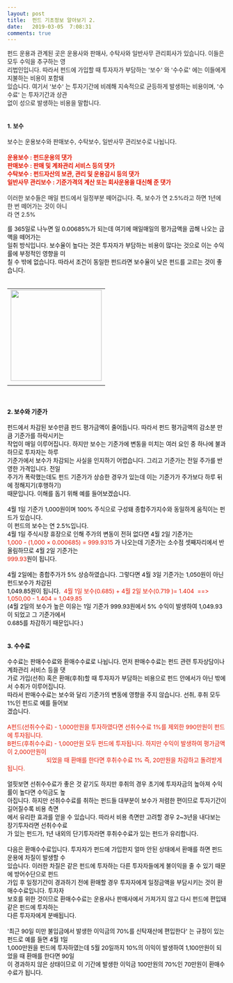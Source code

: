```yaml
---
layout: post
title:  펀드 기초정보 알아보기 2.
date:   2019-03-05  7:08:31
comments: true
---
```



<p><span style="font-size:10pt;">펀드 운용과 관계된 곳은 운용사와 판매사, 수탁사와 일반사무 관리회사가 있습니다. 이들은 모두 수익을 추구하는 영<br> 리법인</span><span style="font-size:10pt;">입니다. 따라서 펀드에 가입할 때 투자자가 부담하는 '보수' 와 '수수료' 에는 이들에게 지불하는 비용이 포함돼 <br> 있습니다. </span><span style="font-size: 10pt;">여기서 '보수' 는 투자기간에 비례해 지속적으로 균등하게 발생하는 비용이며, '수수료' 는 투자기간과 상관<br> 없이 성으로 </span><span style="font-size: 10pt;">발생하는 비용을 말합니다.</span><br><br><br><strong><span style="font-size: 10pt;">1. 보수</span></strong><br><br><span style="font-size: 10pt;">보수는 운용보수와 판매보수, 수탁보수, 일반사무 관리보수로 나뉩니다.</span><br><br><font color="#e31600"><strong><span style="font-size: 10pt;">운용보수 : 펀드운용의 댓가</span><br><span style="font-size: 10pt;">판매보수 : 판매 및 계좌관리 서비스 등의 댓가</span><br><span style="font-size: 10pt;">수탁보수 : 펀드자산의 보관, 관리 및 운용감시 등의 댓가</span><br><span style="font-size: 10pt;">일반사무 관리보수 : 기준가격의 계산 또는 회사운용을 대신해 준 댓가</span><br></strong></font><br><span style="font-size: 10pt;">이러한 보수들은 매일 펀드에서 일정부분 떼어갑니다. 즉, 보수가 연 2.5%라고 하면 1년에 한 번 떼어가는 것이 아니<br> 라 연 2.5%</span></p><font color="#000000"><p><span style="font-size: 10pt;">를 365일로 나누면 일 0.00685%가 되는데 여기에 매일매일의 평가금액을 곱해 나오는 금액을 떼어가는 <br> 일취 방식입니다. </span><span style="font-size: 10pt;">보수율이 높다는 것은 투자자가 부담하는 비용이 많다는 것으로 이는 수익률에 부정적인 영향을 미<br> 칠 수 밖에 없습니다. 따라서 </span><span style="font-size: 10pt;">조건이 동일한 펀드라면 보수율이 낮은 펀드를 고르는 것이 좋습니다.</span><br><br></p><div><table width="100%"><tbody><tr><td align="middle"><div class="imageblock center" style="text-align: center; clear: both;"><span data-url="https://t1.daumcdn.net/cfile/tistory/203D6F144C04D43B30?download" data-lightbox="lightbox"><img width="209" height="244" style="height: auto; cursor: pointer; max-width: 100%;" alt="" src="https://t1.daumcdn.net/cfile/tistory/203D6F144C04D43B30" filename="펀드2.jpg" filemime="image/jpeg"></span></div></td></tr><tr><td align="middle">

 

 </td></tr></tbody></table></div><p><br><br><strong><span style="font-size: 10pt;">2. 보수와 기준가</span></strong><br><br><span style="font-size: 10pt;">펀드에서 차감된 보수만큼 펀드 평가금액이 줄어듭니다. 따라서 펀드 평가금액의 감소분 만큼 기준가를 하락시키는 <br> 작업이 매</span><span style="font-size: 10pt;">일 이루어집니다. 하지만 보수는 기준가에 변동을 미치는 여러 요인 중 하나에 불과하므로 투자자는 하루 <br> 기준가에서 보수가 </span><span style="font-size: 10pt;">차감되는 사실을 인지하기 어렵습니다. 그리고 기준가는 전일 주가를 반영한 가격입니다. </span><span style="font-size: 10pt;">전일 <br> 주가가 폭락했는데도 펀드 기준가가 상승한 경우가 있는데 이는 기준가가 주가보다 하루 뒤에 정해지기(후행하기) <br>때문</span><span style="font-size: 10pt;">입니다. 이해를 돕기 위해 예를 들어보겠습니다.</span><br><br><span style="font-size: 10pt;">4월 1일 기준가 1,000원이며 100% 주식으로 구성돼 종합주가지수와 동일하게 움직이는 펀드가 있습니다.</span><br><span style="font-size: 10pt;">이 펀드의 보수는 연 2.5%입니다.</span><br><span style="font-size: 10pt;">4월 1일 주식시장 휴장으로 인해 주가의 변동이 전혀 없다면 4월 2일 기준가는</span><br><font color="#e31600"><span style="font-size: 10pt;">1,000 - (1,000 × 0.000685) = 999.9315</span></font><span style="font-size: 10pt;"> 가 나오는데 기준가는 소수점 셋째자리에서 반올림하므로 4월 2일 기준가는<br></span><font color="#e31600"><span style="font-size: 10pt;">999.93</span></font><span style="font-size: 10pt;">원</span><span style="font-size: 10pt;">이 됩니다. </span><br><br><span style="font-size: 10pt;">4월 2일에는 종합주가가 5% 상승하였습니다. 그렇다면 4월 3일 기준가는 1,050원이 아닌 펀드보수가 차감된 <br>1,049.85원이 됩</span><span style="font-size: 10pt;">니다.&nbsp; </span><font color="#e31600"><span style="font-size: 10pt;">4월 1일 보수(0.685) + 4월 2일 보수(0.719 )= 1.404&nbsp; ==&gt;&nbsp; 1,050,00 - 1.404 = 1,049.85</span></font><br><span style="font-size: 10pt;">(4월 2일의 보수가 높은 이유는 1일 기준가 999.93원에서 5% 수익이 발생하여 1,049.93이 되었고 그 기준가에서 <br>0.685를 차감</span><span style="font-size: 10pt;">하기 때문입니다.)</span><br><br><br><strong><span style="font-size: 10pt;">3. 수수료</span><br></strong><br><span style="font-size: 10pt;">수수료는 판매수수료와 환매수수료로 나뉩니다. 먼저 판매수수료는 펀드 관련 투자상담이나 계좌관리 서비스 등을 댓<br> 가로 </span><span style="font-size: 10pt;">가입(선취) 혹은 환매(후취)할 때 투자자가 부담하는 비용으로 펀드 안에서가 아닌 밖에서 수취가 이루어집니다. <br>따라서 판</span><span style="font-size: 10pt;">매수수료는 보수와 달리 기준가의 변동에 영향을 주지 않습니다. 선취, 후취 모두 1%인 펀드로 예를 들어보<br> 겠습니다.</span><br><br><font color="#e31600"><span style="font-size: 10pt;">A펀드(선취수수료) - 1,000만원을 투자하였다면 선취수수료 1%를 제외한 990만원이 펀드에 투자됩니다.</span><br><span style="font-size: 10pt;">B펀드(후취수수료) - 1,000만원 모두 펀드에 투자됩니다. 하지만 수익이 발생하여 평가금액이 2,000만원이<br>&nbsp;&nbsp;&nbsp;&nbsp;&nbsp;&nbsp;&nbsp;&nbsp;&nbsp;&nbsp;&nbsp;&nbsp;&nbsp;&nbsp;&nbsp;&nbsp;&nbsp;&nbsp;&nbsp;&nbsp;&nbsp;&nbsp; &nbsp;되었을 때 환매</span><span style="font-size: 10pt;">를 한다면 후취수수료 1% 즉, 20만원을 차감하고 돌려받게 됩니다.</span></font><br><br><span style="font-size: 10pt;">얼핏보면 선취수수료가 좋은 것 같기도 하지만 후취의 경우 초기에 투자자금의 높아져 수익률이 높다면 수익금도 높<br> 아집니다. </span><span style="font-size: 10pt;">하지만 선취수수료를 취하는 펀드들 대부분이 보수가 저렴한 편이므로 투자기간이 길어질수록 비용 측면<br> 에서 유리한 효과를 </span><span style="font-size: 10pt;">얻을 수 있습니다. 따라서 비용 측면만 고려할 경우 2~3년을 내다보는 장기투자라면 선취수수료<br> 가 있는 펀드가, 1년 내외의 </span><span style="font-size: 10pt;">단기투자라면 후취수수료가 있는 펀드가 유리합니다.</span><br><br><span style="font-size: 10pt;">다음은 환매수수료입니다. 투자자가 펀드에 가입한지 얼마 안된 상태에서 환매를 하면 펀드운용에 차질이 발생할 수 <br> 있습니</span><span style="font-size: 10pt;">다. 이러한 차질은 같은 펀드에 투자하는 다른 투자자들에게 불이익을 줄 수 있기 때문에 방어수단으로 펀드 <br> 가입 후 일정기</span><span style="font-size: 10pt;">간이 경과하기 전에 환매할 경우 투자자에게 일정금액을 부담시키는 것이 환매수수료입니다. 투자자 <br> 보호를 위한 것이므로 </span><span style="font-size: 10pt;">환매수수료는 운용사나 판매사에서 가져가지 않고 다시 펀드에 편입돼 같은 펀드에 투자하는 <br> 다른 투자자에게 분배됩니다.</span><br><br><span style="font-size: 10pt;">'최근 90일 미만 불입금에서 발생한 이익금의 70%를 신탁재산에 편입한다' 는 규정이 있는 펀드로 예를 들면 4월 1일<br>1,000</span><span style="font-size: 10pt;">만원을 펀드에 투자하였는데 5월 20일까지 10%의 이익이 발생하여 1,100만원이 되었을 때 환매를 한다면 90일<br> 이 경과하지 </span><span style="font-size: 10pt;">않은 상태이므로 이 기간에 발생한 이익금 100만원의 70%인 70만원이 환매수수료가 됩니다.</span></p></font><p>﻿<br></p>